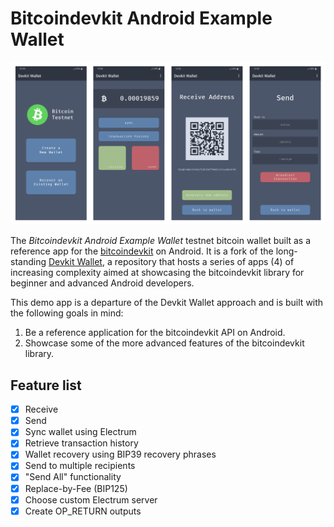  # Bitcoindevkit Android Example Wallet

<div align="center">
    <img src="./images/screenshots.png" width="600">
</div>

The _Bitcoindevkit Android Example Wallet_ testnet bitcoin wallet built as a reference app for the [bitcoindevkit](https://github.com/bitcoindevkit) on Android. It is a fork of the long-standing [Devkit Wallet](https://github.com/thunderbiscuit/devkit-wallet), a repository that hosts a series of apps (4) of increasing complexity aimed at showcasing the bitcoindevkit library for beginner and advanced Android developers. 

This demo app is a departure of the Devkit Wallet approach and is built with the following goals in mind:
1. Be a reference application for the bitcoindevkit API on Android.
2. Showcase some of the more advanced features of the bitcoindevkit library.

## Feature list
- [x] Receive
- [x] Send
- [x] Sync wallet using Electrum
- [x] Retrieve transaction history
- [x] Wallet recovery using BIP39 recovery phrases
- [x] Send to multiple recipients
- [x] "Send All" functionality
- [x] Replace-by-Fee (BIP125)
- [x] Choose custom Electrum server
- [x] Create OP_RETURN outputs
